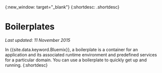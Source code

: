 {:new_window: target="_blank"}
{:shortdesc: .shortdesc}

# Boilerplates
*Last updated: 11 November 2015*

In {{site.data.keyword.Bluemix}}, a boilerplate is a container for an application and its associated runtime environment and predefined services for a particular domain. You can use a boilerplate to quickly get up and running.
{:shortdesc}
